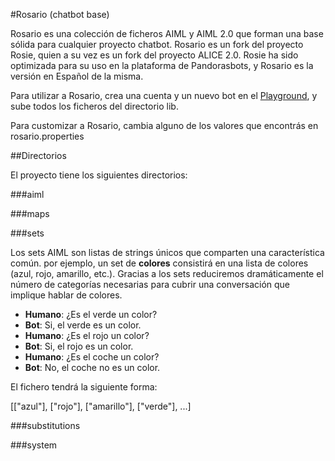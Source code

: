 #Rosario (chatbot base)

Rosario es una colección de ficheros AIML y AIML 2.0 que forman una base sólida para cualquier proyecto chatbot. Rosario es un fork del proyecto Rosie, quien a su vez es un fork del proyecto ALICE 2.0. Rosie ha sido optimizada para su uso en la plataforma de Pandorasbots, y Rosario es la versión en Español de la misma. 

Para utilizar a Rosario, crea una cuenta y un nuevo bot en el [Playground](https://playground.pandorabots.com), y sube todos los ficheros del directorio lib. 

Para customizar a Rosario, cambia alguno de los valores que encontrás en rosario.properties

##Directorios

El proyecto tiene los siguientes directorios:

###aiml



###maps



###sets

Los sets AIML son listas de strings únicos que comparten una característica común. por ejemplo, un set de **colores** consistirá en una lista de colores (azul, rojo, amarillo, etc.). Gracias a los sets reduciremos dramáticamente el número de categorías necesarias para cubrir una conversación que implique hablar de colores.

- **Humano**: ¿Es el verde un color?
- **Bot**: Si, el verde es un color.
- **Humano**: ¿Es el rojo un color?
- **Bot**: Si, el rojo es un color.
- **Humano**: ¿Es el coche un color?
- **Bot**: No, el coche no es un color.

El fichero tendrá la siguiente forma:

[["azul"], ["rojo"], ["amarillo"], ["verde"], ...]


###substitutions



###system